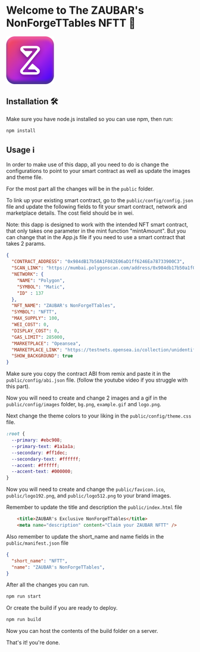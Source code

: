 # Welcome to The ZAUBAR's NonForgeTTables NFTT 💎

![](public/config/images/zaubar-logo.png)

## Installation 🛠️

Make sure you have node.js installed so you can use npm, then run:

```sh
npm install
```

## Usage ℹ️

In order to make use of this dapp, all you need to do is change the configurations to point to your smart contract as well as update the images and theme file.

For the most part all the changes will be in the `public` folder.

To link up your existing smart contract, go to the `public/config/config.json` file and update the following fields to fit your smart contract, network and marketplace details. The cost field should be in wei.

Note: this dapp is designed to work with the intended NFT smart contract, that only takes one parameter in the mint function "mintAmount". But you can change that in the App.js file if you need to use a smart contract that takes 2 params.

```json
{
  "CONTRACT_ADDRESS": "0x984dB17b50A1F082E06aD1ff6246Ea78733900C3",
  "SCAN_LINK": "https://mumbai.polygonscan.com/address/0x984db17b50a1f082e06ad1ff6246ea78733900c3",
  "NETWORK": {
    "NAME": "Polygon",
    "SYMBOL": "Matic",
    "ID" : 137
  },
  "NFT_NAME": "ZAUBAR's NonForgeTTables",
  "SYMBOL": "NFTT",
  "MAX_SUPPLY": 100,
  "WEI_COST": 0,
  "DISPLAY_COST": 0,
  "GAS_LIMIT": 285000,
  "MARKETPLACE": "Opeansea",
  "MARKETPLACE_LINK": "https://testnets.opensea.io/collection/unidentified-contract-soreapwvas",
  "SHOW_BACKGROUND": true
}

```

Make sure you copy the contract ABI from remix and paste it in the `public/config/abi.json` file.
(follow the youtube video if you struggle with this part).

Now you will need to create and change 2 images and a gif in the `public/config/images` folder, `bg.png`, `example.gif` and `logo.png`.

Next change the theme colors to your liking in the `public/config/theme.css` file.

```css
:root {
  --primary: #ebc908;
  --primary-text: #1a1a1a;
  --secondary: #ff1dec;
  --secondary-text: #ffffff;
  --accent: #ffffff;
  --accent-text: #000000;
}
```

Now you will need to create and change the `public/favicon.ico`, `public/logo192.png`, and
`public/logo512.png` to your brand images.

Remember to update the title and description the `public/index.html` file

```html
    <title>ZAUBAR's Exclusive NonForgeTTables</title>
    <meta name="description" content="Claim your ZAUBAR NFTT" />
```

Also remember to update the short_name and name fields in the `public/manifest.json` file

```json
{
  "short_name": "NFTT",
  "name": "ZAUBAR's NonForgeTTables",
}
```

After all the changes you can run.

```sh
npm run start
```

Or create the build if you are ready to deploy.

```sh
npm run build
```

Now you can host the contents of the build folder on a server.

That's it! you're done.
